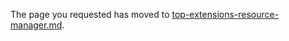 
The page you requested has moved to [top-extensions-resource-manager.md](top-extensions-resource-manager.md).